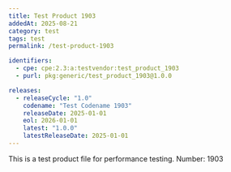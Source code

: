 ```yaml
---
title: Test Product 1903
addedAt: 2025-08-21
category: test
tags: test
permalink: /test-product-1903

identifiers:
  - cpe: cpe:2.3:a:testvendor:test_product_1903
  - purl: pkg:generic/test_product_1903@1.0.0

releases:
  - releaseCycle: "1.0"
    codename: "Test Codename 1903"
    releaseDate: 2025-01-01
    eol: 2026-01-01
    latest: "1.0.0"
    latestReleaseDate: 2025-01-01
---
```


This is a test product file for performance testing. Number: 1903
